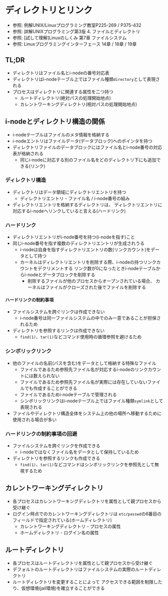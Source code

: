 # ディレクトリとリンク
- 参照: 例解UNIX/Linuxプログラミング教室P225-269 / P375-432
- 参照: 詳解UNIXプログラミング第3版 4. ファイルとディレクトリ
- 参照: [試して理解]Linuxのしくみ 第7章 ファイルシステム
- 参照: Linuxプログラミングインターフェース 14章 / 18章 / 19章

## TL;DR
- ディレクトリはファイル名とi-nodeの番号対応表
- ディレクトリはi-nodeテーブル上ではファイル種類`directory`として表現される
- プロセスはディレクトリに関連する属性を二つ持つ
  - ルートディレクトリ(絶対パスの処理開始地点)
  - カレントワーキングディレクトリ(相対パスの処理開始地点)

## i-nodeとディレクトリ構造の関係
- i-nodeテーブルはファイルのメタ情報を格納する
- i-nodeエントリはファイルデータ(データブロック)へのポインタを持つ
- ディレクトリファイルのデータブロックにはファイル名とi-node番号の対応表が格納される
  - 同じi-nodeに対応する別のファイル名をどのディレクトリ下にも追加できる(リンク)

### ディレクトリ構造
- ディレクトリはデータ領域にディレクトリエントリを持つ
  - ディレクトリエントリ - ファイル名 / i-node番号の組み
- ディレクトリエントリを格納するディレクトリは、
  ディレクトリエントリに対応するi-nodeへリンクしていると言える(ハードリンク)

### ハードリンク
- ディレクトリエントリがi-node番号を持つ(i-nodeを指す)こと
- 同じi-node番号を指す複数のディレクトリエントリが生成されうる
  - i-nodeは自身を指すディレクトリエントリの数(リンクカウント)をデータとして持つ
  - カーネルはディレクトリエントリを削除する際、i-nodeの持つリンクカウントをデクリメントする
    リンク数が0になったときi-nodeテーブルからi-nodeとデータブロックを削除する
    - 削除するファイルが他のプロセスからオープンされている場合、
      カーネルはファイルがクローズされた後でファイルを削除する

#### ハードリンクの制約事項
- ファイルシステムを跨ぐリンクは作成できない
  - i-node番号は同一ファイルシステムの中でのみ一意であることが担保されるため
- ディレクトリを参照するリンクは作成できない
  - `find(1)`、`tar(1)`などコマンド使用時の循環参照を避けるため

### シンボリックリンク
- 他のファイルの名前(パスを含む)をデータとして格納する特殊なファイル
  - ファイルであるため参照先ファイル名が対応するi-nodeのリンクカウントには数えられない
  - ファイルであるため参照先ファイル名が実際には存在していないファイルでも作成することができる
  - ファイルであるためi-nodeテーブルで管理される
  - シンボリックリンクはi-nodeテーブル上ではファイル種類`symlink`として表現される
- ファイルやディレクトリ構造全体をシステム上の他の場所へ移動するために使用される場合が多い

### ハードリンクの制約事項の回避
- ファイルシステムを跨ぐリンクを作成できる
  - i-nodeではなくファイル名をデータとして保持しているため
- ディレクトリを参照するリンクも作成できる
  - `find(1)`、`tar(1)`などコマンドはシンボリックリンクを参照先として無視するため

## カレントワーキングディレクトリ
- 各プロセスはカレントワーキングディレクトリを属性として親プロセスから受け継ぐ
- ログイン時点でのカレントワーキングディレクトリは
  `etc/passwd`の6番目のフィールドで指定されている(ホームディレクトリ)
  - カレントワーキングディレクトリ - プロセスの属性
  - ホームディレクトリ             - ログイン名の属性

## ルートディレクトリ
- 各プロセスはルートディレクトリを属性として親プロセスから受け継ぐ
- デフォルトのルートディレクトリはファイルシステムの実際のルートディレクトリ
- ルートディレクトリを変更することによって
  アクセスできる範囲を制限したり、仮想環境(jail環境)を確立することができる
